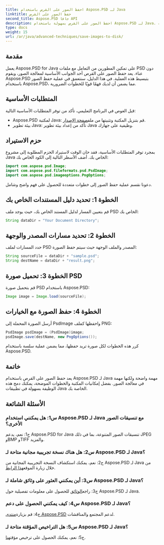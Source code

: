 ```yaml
---
title: احفظ الصور على القرص باستخدام Aspose.PSD لـ Java
linktitle: حفظ الصور على القرص
second_title: Aspose.PSD جافا API
description: احفظ الصور على القرص بسهولة باستخدام Aspose.PSD لـ Java. مكتبة Java قوية لمعالجة ملفات PSD.
type: docs
weight: 15
url: /ar/java/advanced-techniques/save-images-to-disk/
---
```

## مقدمة

يعمل Aspose.PSD for Java على تمكين المطورين من التعامل مع ملفات PSD دون عناء. يعد حفظ الصور على القرص أحد الجوانب الأساسية لمعالجة الصور، ويقوم Aspose.PSD بتبسيط هذه العملية. في هذا الدليل، سنتعمق في عملية حفظ الصور باستخدام Aspose.PSD، مما يضمن أن لديك فهمًا قويًا للخطوات الضرورية.

## المتطلبات الأساسية

قبل الغوص في البرنامج التعليمي، تأكد من توفر المتطلبات الأساسية التالية:

-  Aspose.PSD لمكتبة Java: قم بتنزيل المكتبة وتثبيتها من ملف[صفحة الإصدار](https://releases.aspose.com/psd/java/).
- بيئة تطوير Java: تأكد من إعداد بيئة تطوير Java وظيفية على جهازك.

## حزم الاستيراد

بمجرد توفر المتطلبات الأساسية، فقد حان الوقت لاستيراد الحزم المطلوبة إلى مشروع Java الخاص بك. أضف الأسطر التالية إلى الكود الخاص بك:

```java
import com.aspose.psd.Image;
import com.aspose.psd.fileformats.psd.PsdImage;
import com.aspose.psd.imageoptions.PngOptions;
```

دعونا نقسم عملية حفظ الصور إلى خطوات متعددة للحصول على فهم واضح وشامل.

## الخطوة 1: تحديد دليل المستندات الخاص بك

قم بتعيين المسار لدليل المستند الخاص بك، حيث يوجد ملف PSD الخاص بك:

```java
String dataDir = "Your Document Directory";
```

## الخطوة 2: تحديد مسارات المصدر والوجهة

حدد المسارات لملف PSD المصدر والملف الوجهة حيث سيتم حفظ الصورة:

```java
String sourceFile = dataDir + "sample.psd";
String destName = dataDir + "result.png";
```

## الخطوة 3: تحميل صورة PSD

قم بتحميل صورة PSD باستخدام Aspose.PSD:

```java
Image image = Image.load(sourceFile);
```

## الخطوة 4: حفظ الصورة مع الخيارات

أرسل الصورة المحملة إلى PsdImage واحفظها كملف PNG:

```java
PsdImage psdImage = (PsdImage)image;
psdImage.save(destName, new PngOptions());
```

كرر هذه الخطوات لكل صورة تريد حفظها، مما يضمن عملية سلسة باستخدام Aspose.PSD.

## خاتمة

يعد حفظ الصور على القرص باستخدام Aspose.PSD لـ Java مهمة واضحة ولكنها مهمة في معالجة الصور. بفضل إمكانيات المكتبة والخطوات الموضحة، يمكنك دمج هذه الوظيفة بسهولة في تطبيقات Java الخاصة بك.

## الأسئلة الشائعة

### س1: هل يمكنني استخدام Aspose.PSD لـ Java مع تنسيقات الصور الأخرى؟

ج1: نعم، يدعم Aspose.PSD for Java تنسيقات الصور المتنوعة، بما في ذلك JPEG وBMP وTIFF والمزيد.

### س2: هل هناك نسخة تجريبية مجانية متاحة لـ Aspose.PSD لـ Java؟

 ج2: نعم، يمكنك استكشاف النسخة التجريبية المجانية من Aspose.PSD لـ Java من خلال زيارة الموقع[هذا الرابط](https://releases.aspose.com/).

### س3: أين يمكنني العثور على وثائق شاملة لـ Aspose.PSD لـ Java؟

 ج3: راجع[الوثائق](https://reference.aspose.com/psd/java/) للحصول على معلومات تفصيلية حول Aspose.PSD لـ Java.

### س4: كيف يمكنني الحصول على دعم Aspose.PSD لـ Java؟

 ج4: قم بزيارة[منتدى Aspose.PSD](https://forum.aspose.com/c/psd/34) لدعم المجتمع والمناقشات.

### س5: هل التراخيص المؤقتة متاحة لـ Aspose.PSD لـ Java؟

 ج5: نعم، يمكنك الحصول على ترخيص مؤقت[هنا](https://purchase.aspose.com/temporary-license/).